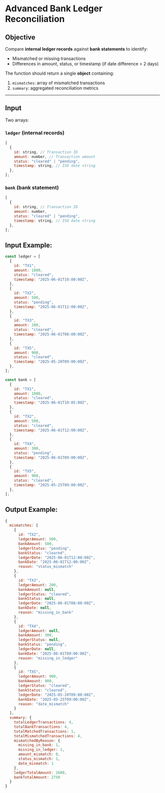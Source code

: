 # Advanced Bank Ledger Reconciliation

## Objective

Compare **internal ledger records** against **bank statements** to identify:

- Mismatched or missing transactions
- Differences in amount, status, or timestamp (if date difference > 2 days)

The function should return a single **object** containing:

1. `mismatches`: array of mismatched transactions
2. `summary`: aggregated reconciliation metrics

---

## Input

Two arrays:

### `ledger` (internal records)

```js
[
  {
    id: string, // Transaction ID
    amount: number, // Transaction amount
    status: "cleared" | "pending",
    timestamp: string, // ISO date string
  },
];
```

### `bank` (bank statement)

```js
[
  {
    id: string, // Transaction ID
    amount: number,
    status: "cleared" | "pending",
    timestamp: string, // ISO date string
  },
];
```

## Input Example:

```js
const ledger = [
  {
    id: "TX1",
    amount: 1000,
    status: "cleared",
    timestamp: "2025-06-01T10:00:00Z",
  },
  {
    id: "TX2",
    amount: 500,
    status: "pending",
    timestamp: "2025-06-01T12:00:00Z",
  },
  {
    id: "TX3",
    amount: 200,
    status: "cleared",
    timestamp: "2025-06-01T08:00:00Z",
  },
  {
    id: "TX5",
    amount: 900,
    status: "cleared",
    timestamp: "2025-05-20T09:00:00Z",
  },
];

const bank = [
  {
    id: "TX1",
    amount: 1000,
    status: "cleared",
    timestamp: "2025-06-01T10:05:00Z",
  },
  {
    id: "TX2",
    amount: 500,
    status: "cleared",
    timestamp: "2025-06-01T12:00:00Z",
  },
  {
    id: "TX4",
    amount: 300,
    status: "pending",
    timestamp: "2025-06-01T09:00:00Z",
  },
  {
    id: "TX5",
    amount: 900,
    status: "cleared",
    timestamp: "2025-05-25T09:00:00Z",
  },
];
```

## Output Example:

```js
{
  mismatches: [
    {
      id: "TX2",
      ledgerAmount: 500,
      bankAmount: 500,
      ledgerStatus: "pending",
      bankStatus: "cleared",
      ledgerDate: "2025-06-01T12:00:00Z",
      bankDate: "2025-06-01T12:00:00Z",
      reason: "status_mismatch"
    },
    {
      id: "TX3",
      ledgerAmount: 200,
      bankAmount: null,
      ledgerStatus: "cleared",
      bankStatus: null,
      ledgerDate: "2025-06-01T08:00:00Z",
      bankDate: null,
      reason: "missing_in_bank"
    },
    {
      id: "TX4",
      ledgerAmount: null,
      bankAmount: 300,
      ledgerStatus: null,
      bankStatus: "pending",
      ledgerDate: null,
      bankDate: "2025-06-01T09:00:00Z",
      reason: "missing_in_ledger"
    },
    {
      id: "TX5",
      ledgerAmount: 900,
      bankAmount: 900,
      ledgerStatus: "cleared",
      bankStatus: "cleared",
      ledgerDate: "2025-05-20T09:00:00Z",
      bankDate: "2025-05-25T09:00:00Z",
      reason: "date_mismatch"
    }
  ],
  summary: {
    totalLedgerTransactions: 4,
    totalBankTransactions: 4,
    totalMatchedTransactions: 1,
    totalMismatchedTransactions: 4,
    mismatchedByReason: {
      missing_in_bank: 1,
      missing_in_ledger: 1,
      amount_mismatch: 0,
      status_mismatch: 1,
      date_mismatch: 1
    },
    ledgerTotalAmount: 2600,
    bankTotalAmount: 2750
  }
}
```
